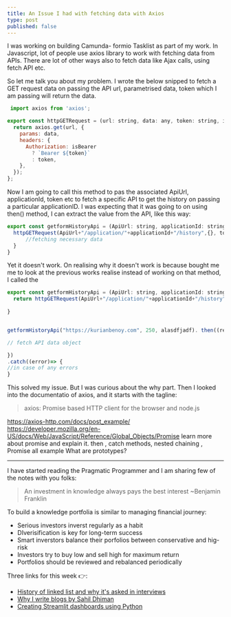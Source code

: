 ```yaml
---
title: An Issue I had with fetching data with Axios
type: post
published: false
---
```



I was working on building Camunda- formio Tasklist as part of my work. In Javascript, lot of people use axios library to work with
fetching data from APIs. There are lot of other ways also to fetch data like Ajax calls, using fetch API etc.

So let me talk you about my problem. I wrote the below snipped to fetch a GET request data on passing the API url,
parametrised data, token which I am passing will return the data.

```javascript
 import axios from 'axios';

export const httpGETRequest = (url: string, data: any, token: string, isBearer = true) => {
  return axios.get(url, {
    params: data,
    headers: {
      Authorization: isBearer
        ? `Bearer ${token}`
        : token,
    },
  });
};
```

Now I am going to call this method to pas the associated ApiUrl, applicationId, token etc to fetch a specific API to get
the history on passing a particular applicationID. I was expecting that it was going to on using then() method, I can extract the value
from the API, like this way:

```javascript
export const getformHistoryApi = (ApiUrl: string, applicationId: string,  token: string) => {
  httpGETRequest(ApiUrl+"/application/"+applicationId+"/history",{}, token).then((result) => {
      //fetching necessary data
  }
}
```

Yet it doesn't work. On realising why it doesn't work is because bought me 
me to look at the previous works realise instead of working on that method, I called the

```javascript
export const getformHistoryApi = (ApiUrl: string, applicationId: string,  token: string) => {
  return httpGETRequest(ApiUrl+"/application/"+applicationId+"/history",{}, token)
  
}


getformHistoryApi("https://kurianbenoy.com", 250, alasdfjadf). then((result) => {

// fetch API data object

})
.catch((error)=> {
//in case of any errors
}
```

This solved my issue. But I was curious about the why part. Then I looked into the documentatio of axios, and it starts with
the tagline:

> axios: Promise based HTTP client for the browser and node.js

https://axios-http.com/docs/post_example/
https://developer.mozilla.org/en-US/docs/Web/JavaScript/Reference/Global_Objects/Promise
learn more about promise and explain it.
then , catch methods, nested chaining ,
Promise all example
What are prototypes?

----

I have started reading the Pragmatic Programmer and I am sharing few of the notes with you folks:

> An investment in knowledge always pays the best interest ~Benjamin Franklin

To build a knowledge portfolia is similar to managing financial journey:

- Serious investors inverst regularly as a habit
- DIverisification is key for long-term success
- Smart inverstors balance their porfolios between conservative and hig-risk
- Investors try to buy low and sell high for maximum return
- Portfolios should be reviewed and rebalanced periodically


Three links for this week  👉:

- [History of linked list and why it's asked in interviews](https://www.hillelwayne.com/post/linked-lists/)
- [Why I write blogs by Sahil Dhiman](https://blog.sahilister.in/2020/10/why-i-write-blogs/)
- [Creating Streamlit dashboards using Python](https://youtu.be/tx6bT2Sh9R8)

